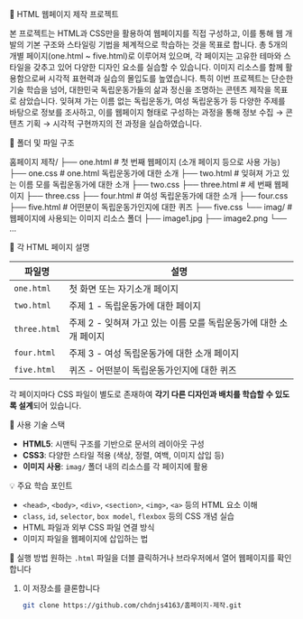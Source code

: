 📘 HTML 웹페이지 제작 프로젝트

본 프로젝트는 HTML과 CSS만을 활용하여 웹페이지를 직접 구성하고, 이를 통해 웹 개발의 기본 구조와 스타일링 기법을 체계적으로 학습하는 것을 목표로 합니다.
총 5개의 개별 페이지(one.html ~ five.html)로 이루어져 있으며, 각 페이지는 고유한 테마와 스타일을 갖추고 있어 다양한 디자인 요소를 실습할 수 있습니다. 이미지 리소스를 함께 활용함으로써 시각적 표현력과 실습의 몰입도를 높였습니다.
특히 이번 프로젝트는 단순한 기술 학습을 넘어, 대한민국 독립운동가들의 삶과 정신을 조명하는 콘텐츠 제작을 목표로 삼았습니다.
잊혀져 가는 이름 없는 독립운동가, 여성 독립운동가 등 다양한 주제를 바탕으로 정보를 조사하고, 이를 웹페이지 형태로 구성하는 과정을 통해 정보 수집 → 콘텐츠 기획 → 시각적 구현까지의 전 과정을 실습하였습니다.

📁 폴더 및 파일 구조

홈페이지 제작/
├── one.html # 첫 번째 웹페이지 (소개 페이지 등으로 사용 가능)
├── one.css # one.html 독립운동가에 대한 소개
├── two.html # 잊혀져 가고 있는 이름 모를 독립운동가에 대한 소개
├── two.css
├── three.html # 세 번째 웹페이지
├── three.css
├── four.html # 여성 독립운동가에 대한 소개 
├── four.css
├── five.html # 어떤분이 독립운동가인지에 대한 퀴즈 
├── five.css
└── imag/ # 웹페이지에 사용되는 이미지 리소스 폴더
├── image1.jpg
├── image2.png
└── ...

🧩 각 HTML 페이지 설명

| 파일명        | 설명                                      |
|---------------|-------------------------------------------|
| `one.html`    | 첫 화면 또는 자기소개 페이지             |
| `two.html`    | 주제 1 - 독립운동가에 대한 페이지    |
| `three.html`  | 주제 2 -  잊혀져 가고 있는 이름 모를 독립운동가에 대한 소개 페이지   |
| `four.html`   | 주제 3 -  여성 독립운동가에 대한 소개 페이지   |
| `five.html`   | 퀴즈 - 어떤분이 독립운동가인지에 대한 퀴즈    | 

각 페이지마다 CSS 파일이 별도로 존재하여 **각기 다른 디자인과 배치를 학습할 수 있도록 설계**되어 있습니다.

🎨 사용 기술 스택

- **HTML5**: 시맨틱 구조를 기반으로 문서의 레이아웃 구성
- **CSS3**: 다양한 스타일 적용 (색상, 정렬, 여백, 이미지 삽입 등)
- **이미지 사용**: `imag/` 폴더 내의 리소스를 각 페이지에 활용

💡 주요 학습 포인트

- `<head>`, `<body>`, `<div>`, `<section>`, `<img>`, `<a>` 등의 HTML 요소 이해
- `class`, `id`, `selector`, `box model`, `flexbox` 등의 CSS 개념 실습
- HTML 파일과 외부 CSS 파일 연결 방식
- 이미지 파일을 웹페이지에 삽입하는 법

🚀 실행 방법
원하는 `.html` 파일을 더블 클릭하거나 브라우저에서 열어 웹페이지를 확인합니다

1. 이 저장소를 클론합니다
   ```bash
   git clone https://github.com/chdnjs4163/홈페이지-제작.git
